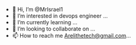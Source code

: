 - 👋 Hi, I’m @MrIsrael1
- 👀 I’m interested in devops engineer ...
- 🌱 I’m currently learning ...
- 💞️ I’m looking to collaborate on ...
- 📫 How to reach me Arelithetech@gmail.com...

<!---
MrIsrael1/MrIsrael1 is a ✨ special ✨ repository because its `README.md` (this file) appears on your GitHub profile.
You can click the Preview link to take a look at your changes.
--->
